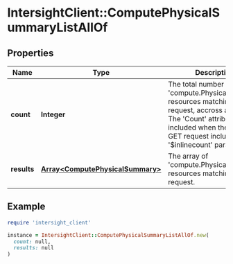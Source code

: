 # IntersightClient::ComputePhysicalSummaryListAllOf

## Properties

| Name | Type | Description | Notes |
| ---- | ---- | ----------- | ----- |
| **count** | **Integer** | The total number of &#39;compute.PhysicalSummary&#39; resources matching the request, accross all pages. The &#39;Count&#39; attribute is included when the HTTP GET request includes the &#39;$inlinecount&#39; parameter. | [optional] |
| **results** | [**Array&lt;ComputePhysicalSummary&gt;**](ComputePhysicalSummary.md) | The array of &#39;compute.PhysicalSummary&#39; resources matching the request. | [optional] |

## Example

```ruby
require 'intersight_client'

instance = IntersightClient::ComputePhysicalSummaryListAllOf.new(
  count: null,
  results: null
)
```

